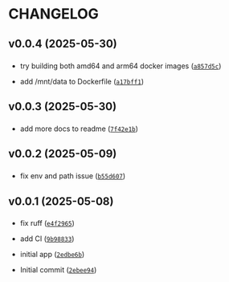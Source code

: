 # CHANGELOG



## v0.0.4 (2025-05-30)

###  

* try building both amd64 and arm64 docker images ([`a857d5c`](https://github.com/WIPACrepo/wlcg-token-claims/commit/a857d5c5b570e67550cdfc1b36e1b423b542c58f))

* add /mnt/data to Dockerfile ([`a17bff1`](https://github.com/WIPACrepo/wlcg-token-claims/commit/a17bff12c61dba294f16c17929f3c52053e30ce0))


## v0.0.3 (2025-05-30)

###  

* add more docs to readme ([`7f42e1b`](https://github.com/WIPACrepo/wlcg-token-claims/commit/7f42e1baec6f0df815c97dc65919e998a8654388))


## v0.0.2 (2025-05-09)

###  

* fix env and path issue ([`b55d607`](https://github.com/WIPACrepo/wlcg-token-claims/commit/b55d6075c1107ffa26b478d518c9413ced4086c8))


## v0.0.1 (2025-05-08)

###  

* fix ruff ([`e4f2965`](https://github.com/WIPACrepo/wlcg-token-claims/commit/e4f296581cf0ef7f1de4e50af0eb68e2d0d54e7a))

* add CI ([`9b98833`](https://github.com/WIPACrepo/wlcg-token-claims/commit/9b98833471df0412b289481ab5c8fa3eeb3ba8aa))

* initial app ([`2edbe6b`](https://github.com/WIPACrepo/wlcg-token-claims/commit/2edbe6bb6a84873efffc14789fcd162596fecf16))

* Initial commit ([`2ebee94`](https://github.com/WIPACrepo/wlcg-token-claims/commit/2ebee942a726ba804631f5713fe71e903f1502f3))
